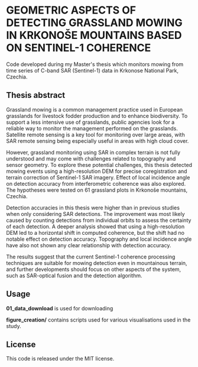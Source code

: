 # GEOMETRIC ASPECTS OF DETECTING GRASSLAND MOWING IN KRKONOŠE MOUNTAINS BASED ON SENTINEL-1 COHERENCE

Code developed during my Master's thesis which monitors mowing from time series of C-band SAR (Sentinel-1) data in Krkonose National Park, Czechia.

## Thesis abstract

Grassland mowing is a common management practice used in European grasslands for livestock fodder production and to enhance biodiversity. To support a less intensive use of grasslands, public agencies look for a reliable way to monitor the management performed on the grasslands. Satellite remote sensing is a key tool for monitoring over large areas, with SAR remote sensing being especially useful in areas with high cloud cover.

However, grassland monitoring using SAR in complex terrain is not fully understood and may come with challenges related to topography and sensor geometry. To explore these potential challenges, this thesis detected mowing events using a high-resolution DEM for precise coregistration and terrain correction of Sentinel-1 SAR imagery. Effect of local incidence angle on detection accuracy from interferometric coherence was also explored. The hypotheses were tested on 61 grassland plots in Krkonoše mountains, Czechia.

Detection accuracies in this thesis were higher than in previous studies when only considering SAR detections. The improvement was most likely caused by counting detections from individual orbits to assess the certainty of each detection. A deeper analysis showed that using a high-resolution DEM led to a horizontal shift in computed coherence, but the shift had no notable effect on detection accuracy. Topography and local incidence angle have also not shown any clear relationship with detection accuracy.

The results suggest that the current Sentinel-1 coherence processing techniques are suitable for mowing detection even in mountainous terrain, and further developments should focus on other aspects of the system, such as SAR-optical fusion and the detection algorithm.

## Usage

**01_data_download** is used for downloading

**figure_creation/** contains scripts used for various visualisations used in the study.

## License

This code is released under the MIT license.